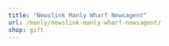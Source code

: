 ```yaml
---
title: "Newslink Manly Wharf Newsagent"
url: /manly/newslink-manly-wharf-newsagent/
shop: gift
---
```

